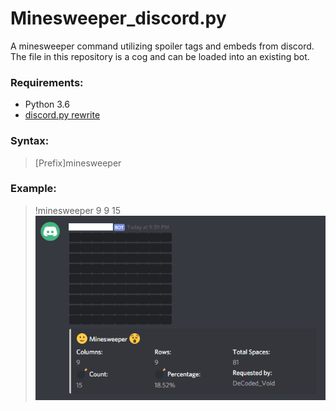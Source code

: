 # Minesweeper_discord.py
A minesweeper command utilizing spoiler tags and embeds from discord.
The file in this repository is a cog and can be loaded into an existing bot.

### Requirements:
* Python 3.6
* [discord.py rewrite](https://github.com/Rapptz/discord.py/tree/rewrite/)

### Syntax:
> [Prefix]minesweeper <columns> <rows> <bombs>

### Example:
> !minesweeper 9 9 15
![Screenshot](Example.PNG)
